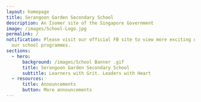 ```yaml
---
layout: homepage
title: Serangoon Garden Secondary School
description: An Isomer site of the Singapore Government
image: /images/School-Logo.jpg
permalink: /
notification: Please visit our official FB site to view more exciting updates on
  our school programmes.
sections:
  - hero:
      background: /images/School Banner .gif
      title: Serangoon Garden Secondary School
      subtitle: Learners with Grit. Leaders with Heart
  - resources:
      title: Announcements
      button: More announcements
---
```

